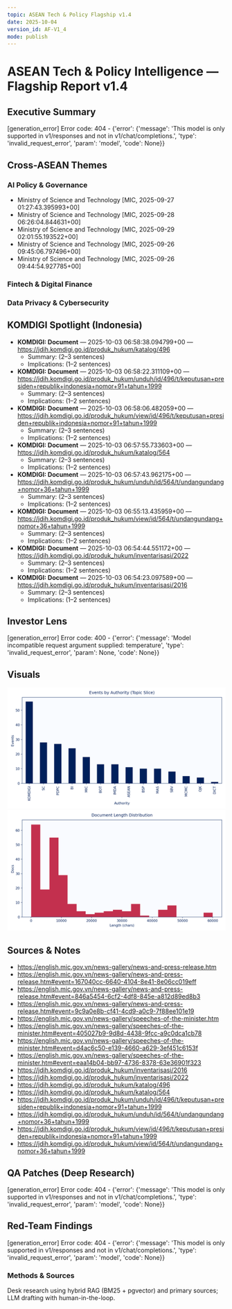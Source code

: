 ```yaml
---
topic: ASEAN Tech & Policy Flagship v1.4
date: 2025-10-04
version_id: AF-V1_4
mode: publish
---
```


# ASEAN Tech & Policy Intelligence — Flagship Report v1.4

## Executive Summary
[generation_error] Error code: 404 - {'error': {'message': 'This model is only supported in v1/responses and not in v1/chat/completions.', 'type': 'invalid_request_error', 'param': 'model', 'code': None}}


<!-- TODO: Add STRIPE_PAYMENT_LINK to .env and regenerate -->


## Cross-ASEAN Themes

### AI Policy & Governance
- Ministry of Science and Technology [MIC, 2025-09-27 01:27:43.395993+00]
- Ministry of Science and Technology [MIC, 2025-09-28 06:26:04.844631+00]
- Ministry of Science and Technology [MIC, 2025-09-29 02:01:55.193522+00]
- Ministry of Science and Technology [MIC, 2025-09-26 09:45:06.797496+00]
- Ministry of Science and Technology [MIC, 2025-09-26 09:44:54.927785+00]

### Fintech & Digital Finance


### Data Privacy & Cybersecurity



## KOMDIGI Spotlight (Indonesia)

- **KOMDIGI: Document** — 2025-10-03 06:58:38.094799+00 — https://jdih.komdigi.go.id/produk_hukum/katalog/496
  - Summary: (2–3 sentences)
  - Implications: (1–2 sentences)
- **KOMDIGI: Document** — 2025-10-03 06:58:22.311109+00 — https://jdih.komdigi.go.id/produk_hukum/unduh/id/496/t/keputusan+presiden+republik+indonesia+nomor+91+tahun+1999
  - Summary: (2–3 sentences)
  - Implications: (1–2 sentences)
- **KOMDIGI: Document** — 2025-10-03 06:58:06.482059+00 — https://jdih.komdigi.go.id/produk_hukum/view/id/496/t/keputusan+presiden+republik+indonesia+nomor+91+tahun+1999
  - Summary: (2–3 sentences)
  - Implications: (1–2 sentences)
- **KOMDIGI: Document** — 2025-10-03 06:57:55.733603+00 — https://jdih.komdigi.go.id/produk_hukum/katalog/564
  - Summary: (2–3 sentences)
  - Implications: (1–2 sentences)
- **KOMDIGI: Document** — 2025-10-03 06:57:43.962175+00 — https://jdih.komdigi.go.id/produk_hukum/unduh/id/564/t/undangundang+nomor+36+tahun+1999
  - Summary: (2–3 sentences)
  - Implications: (1–2 sentences)
- **KOMDIGI: Document** — 2025-10-03 06:55:13.435959+00 — https://jdih.komdigi.go.id/produk_hukum/view/id/564/t/undangundang+nomor+36+tahun+1999
  - Summary: (2–3 sentences)
  - Implications: (1–2 sentences)
- **KOMDIGI: Document** — 2025-10-03 06:54:44.551172+00 — https://jdih.komdigi.go.id/produk_hukum/inventarisasi/2022
  - Summary: (2–3 sentences)
  - Implications: (1–2 sentences)
- **KOMDIGI: Document** — 2025-10-03 06:54:23.097589+00 — https://jdih.komdigi.go.id/produk_hukum/inventarisasi/2016
  - Summary: (2–3 sentences)
  - Implications: (1–2 sentences)


## Investor Lens
[generation_error] Error code: 400 - {'error': {'message': 'Model incompatible request argument supplied: temperature', 'type': 'invalid_request_error', 'param': None, 'code': None}}


## Visuals
![Chart](docs/flagship_charts/authority_distribution.png)
![Chart](docs/flagship_charts/doc_length_hist.png)

## Sources & Notes
- https://english.mic.gov.vn/news-gallery/news-and-press-release.htm
- https://english.mic.gov.vn/news-gallery/news-and-press-release.htm#event=167040cc-6640-4104-8e41-8e06cc019eff
- https://english.mic.gov.vn/news-gallery/news-and-press-release.htm#event=846a5454-6cf2-4df8-845e-a812d89ed8b3
- https://english.mic.gov.vn/news-gallery/news-and-press-release.htm#event=9c9a0e8b-cf41-4cd9-a0c9-7f88ee101e19
- https://english.mic.gov.vn/news-gallery/speeches-of-the-minister.htm
- https://english.mic.gov.vn/news-gallery/speeches-of-the-minister.htm#event=405027b9-9d8d-4438-9fcc-a9c0dca1cb78
- https://english.mic.gov.vn/news-gallery/speeches-of-the-minister.htm#event=d4ac6c50-e139-4660-a629-3ef451c6153f
- https://english.mic.gov.vn/news-gallery/speeches-of-the-minister.htm#event=eaa14b04-bb97-4736-8378-63e36901f323
- https://jdih.komdigi.go.id/produk_hukum/inventarisasi/2016
- https://jdih.komdigi.go.id/produk_hukum/inventarisasi/2022
- https://jdih.komdigi.go.id/produk_hukum/katalog/496
- https://jdih.komdigi.go.id/produk_hukum/katalog/564
- https://jdih.komdigi.go.id/produk_hukum/unduh/id/496/t/keputusan+presiden+republik+indonesia+nomor+91+tahun+1999
- https://jdih.komdigi.go.id/produk_hukum/unduh/id/564/t/undangundang+nomor+36+tahun+1999
- https://jdih.komdigi.go.id/produk_hukum/view/id/496/t/keputusan+presiden+republik+indonesia+nomor+91+tahun+1999
- https://jdih.komdigi.go.id/produk_hukum/view/id/564/t/undangundang+nomor+36+tahun+1999


## QA Patches (Deep Research)
[generation_error] Error code: 404 - {'error': {'message': 'This model is only supported in v1/responses and not in v1/chat/completions.', 'type': 'invalid_request_error', 'param': 'model', 'code': None}}

## Red-Team Findings
[generation_error] Error code: 404 - {'error': {'message': 'This model is only supported in v1/responses and not in v1/chat/completions.', 'type': 'invalid_request_error', 'param': 'model', 'code': None}}

### Methods & Sources
Desk research using hybrid RAG (BM25 + pgvector) and primary sources; LLM drafting with human-in-the-loop.